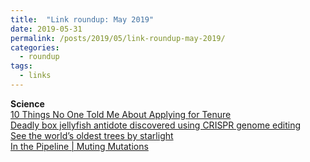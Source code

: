 ```yaml
---
title:  "Link roundup: May 2019"
date: 2019-05-31
permalink: /posts/2019/05/link-roundup-may-2019/
categories: 
  - roundup
tags:
  - links
---
```


**Science**  
[10 Things No One Told Me About Applying for Tenure](https://www.chronicle.com/article/10-Things-No-One-Told-Me-About/246187)  
[Deadly box jellyfish antidote discovered using CRISPR genome editing](https://phys.org/news/2019-04-deadly-jellyfish-antidote-crispr-genome.html)  
[See the world’s oldest trees by starlight](https://www.nationalgeographic.com/science/2019/04/diamond-nights_beth-moon/)  
[In the Pipeline \| Muting Mutations](https://blogs.sciencemag.org/pipeline/archives/2019/04/30/muting-mutations)  
